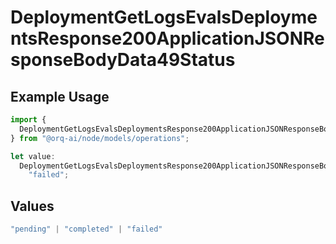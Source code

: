 # DeploymentGetLogsEvalsDeploymentsResponse200ApplicationJSONResponseBodyData49Status

## Example Usage

```typescript
import {
  DeploymentGetLogsEvalsDeploymentsResponse200ApplicationJSONResponseBodyData49Status,
} from "@orq-ai/node/models/operations";

let value:
  DeploymentGetLogsEvalsDeploymentsResponse200ApplicationJSONResponseBodyData49Status =
    "failed";
```

## Values

```typescript
"pending" | "completed" | "failed"
```